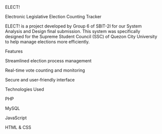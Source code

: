 ELECT!

Electronic Legislative Election Counting Tracker

ELECT! is a project developed by Group 6 of SBIT-2I for our System Analysis and Design final submission. This system was specifically designed for the Supreme Student Council (SSC) of Quezon City University to help manage elections more efficiently.

Features

Streamlined election process management

Real-time vote counting and monitoring

Secure and user-friendly interface

Technologies Used

PHP

MySQL

JavaScript

HTML & CSS
